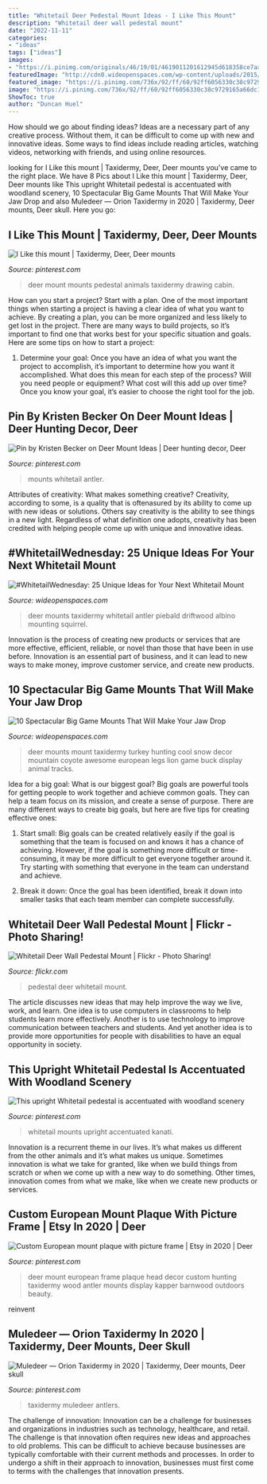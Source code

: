 ```yaml
---
title: "Whitetail Deer Pedestal Mount Ideas - I Like This Mount"
description: "Whitetail deer wall pedestal mount"
date: "2022-11-11"
categories:
- "ideas"
tags: ["ideas"]
images:
- "https://i.pinimg.com/originals/46/19/01/4619011201612945d618358ce7aaf6dc.jpg"
featuredImage: "http://cdn0.wideopenspaces.com/wp-content/uploads/2015/11/Deer-in-snow.jpg"
featured_image: "https://i.pinimg.com/736x/92/ff/60/92ff6056330c38c9729165a66dc1cf39.jpg"
image: "https://i.pinimg.com/736x/92/ff/60/92ff6056330c38c9729165a66dc1cf39.jpg"
ShowToc: true
author: "Duncan Huel"
---
```



How should we go about finding ideas?
Ideas are a necessary part of any creative process. Without them, it can be difficult to come up with new and innovative ideas. Some ways to find ideas include reading articles, watching videos, networking with friends, and using online resources.

	

		
looking for I Like this mount | Taxidermy, Deer, Deer mounts you've came to the right place. We have 8 Pics about I Like this mount | Taxidermy, Deer, Deer mounts like This upright Whitetail pedestal is accentuated with woodland scenery, 10 Spectacular Big Game Mounts That Will Make Your Jaw Drop and also Muledeer — Orion Taxidermy in 2020 | Taxidermy, Deer mounts, Deer skull. Here you go:
		
    
## I Like This Mount | Taxidermy, Deer, Deer Mounts

<img loading=lazy src="https://i.pinimg.com/originals/46/19/01/4619011201612945d618358ce7aaf6dc.jpg" onerror="this.onerror=null;this.src='https://tse1.mm.bing.net/th?id=OIP.By1iIqqJYUZF_9qaZz4XHQHaKP&amp;pid=15.1';" alt="I Like this mount | Taxidermy, Deer, Deer mounts">

_Source: pinterest.com_

>deer mount mounts pedestal animals taxidermy drawing cabin. 

	

How can you start a project?
Start with a plan. One of the most important things when starting a project is having a clear idea of what you want to achieve. By creating a plan, you can be more organized and less likely to get lost in the project. There are many ways to build projects, so it’s important to find one that works best for your specific situation and goals. Here are some tips on how to start a project: 
1. Determine your goal: Once you have an idea of what you want the project to accomplish, it’s important to determine how you want it accomplished. What does this mean for each step of the process? Will you need people or equipment? What cost will this add up over time? Once you know your goal, it’s easier to choose the right tool for the job.


    
## Pin By Kristen Becker On Deer Mount Ideas | Deer Hunting Decor, Deer

<img loading=lazy src="https://i.pinimg.com/736x/15/e9/51/15e951e28610ea9d231d9c46a555f5bb.jpg" onerror="this.onerror=null;this.src='https://tse1.mm.bing.net/th?id=OIP.0p58b1Emu1UKzeHT75dmPgHaJ4&amp;pid=15.1';" alt="Pin by Kristen Becker on Deer Mount Ideas | Deer hunting decor, Deer">

_Source: pinterest.com_

>mounts whitetail antler. 

	

Attributes of creativity: What makes something creative?
Creativity, according to some, is a quality that is oftenasured by its ability to come up with new ideas or solutions. Others say creativity is the ability to see things in a new light. Regardless of what definition one adopts, creativity has been credited with helping people come up with unique and innovative ideas.

    
## #WhitetailWednesday: 25 Unique Ideas For Your Next Whitetail Mount

<img loading=lazy src="http://cdn0.wideopenspaces.com/wp-content/uploads/2018/07/piebaldmount1.jpg" onerror="this.onerror=null;this.src='https://tse2.mm.bing.net/th?id=OIP.P4ujknv8YS0RnV3t2pJQugHaJ4&amp;pid=15.1';" alt="#WhitetailWednesday: 25 Unique Ideas for Your Next Whitetail Mount">

_Source: wideopenspaces.com_

>deer mounts taxidermy whitetail antler piebald driftwood albino mounting squirrel. 

	

Innovation is the process of creating new products or services that are more effective, efficient, reliable, or novel than those that have been in use before. Innovation is an essential part of business, and it can lead to new ways to make money, improve customer service, and create new products.

    
## 10 Spectacular Big Game Mounts That Will Make Your Jaw Drop

<img loading=lazy src="http://cdn0.wideopenspaces.com/wp-content/uploads/2015/11/Deer-in-snow.jpg" onerror="this.onerror=null;this.src='https://tse1.mm.bing.net/th?id=OIP.siEAS6Flprlo1b3EH8aWGAHaLH&amp;pid=15.1';" alt="10 Spectacular Big Game Mounts That Will Make Your Jaw Drop">

_Source: wideopenspaces.com_

>deer mounts mount taxidermy turkey hunting cool snow decor mountain coyote awesome european legs lion game buck display animal tracks. 

	

Idea for a big goal: What is our biggest goal?
Big goals are powerful tools for getting people to work together and achieve common goals. They can help a team focus on its mission, and create a sense of purpose. 
There are many different ways to create big goals, but here are five tips for creating effective ones: 

1. Start small: Big goals can be created relatively easily if the goal is something that the team is focused on and knows it has a chance of achieving. However, if the goal is something more difficult or time-consuming, it may be more difficult to get everyone together around it. Try starting with something that everyone in the team can understand and achieve. 

2. Break it down: Once the goal has been identified, break it down into smaller tasks that each team member can complete successfully.

    
## Whitetail Deer Wall Pedestal Mount | Flickr - Photo Sharing!

<img loading=lazy src="http://farm3.staticflickr.com/2795/4516241540_c7cd953af4_z.jpg" onerror="this.onerror=null;this.src='https://tse3.mm.bing.net/th?id=OIP.xcdgncgehna_dbqGtiu3agHaJ4&amp;pid=15.1';" alt="Whitetail Deer Wall Pedestal Mount | Flickr - Photo Sharing!">

_Source: flickr.com_

>pedestal deer whitetail mount. 

	

The article discusses new ideas that may help improve the way we live, work, and learn. One idea is to use computers in classrooms to help students learn more effectively. Another is to use technology to improve communication between teachers and students. And yet another idea is to provide more opportunities for people with disabilities to have an equal opportunity in society.

    
## This Upright Whitetail Pedestal Is Accentuated With Woodland Scenery

<img loading=lazy src="https://i.pinimg.com/736x/84/90/c0/8490c08d410ae37055f13b19b8406713.jpg" onerror="this.onerror=null;this.src='https://tse4.mm.bing.net/th?id=OIP.227AYscErDyjU2y6LNFeEAHaHa&amp;pid=15.1';" alt="This upright Whitetail pedestal is accentuated with woodland scenery">

_Source: pinterest.com_

>whitetail mounts upright accentuated kanati. 

	

Innovation is a recurrent theme in our lives. It’s what makes us different from the other animals and it’s what makes us unique. Sometimes innovation is what we take for granted, like when we build things from scratch or when we come up with a new way to do something. Other times, innovation comes from what we make, like when we create new products or services.

    
## Custom European Mount Plaque With Picture Frame | Etsy In 2020 | Deer

<img loading=lazy src="https://i.pinimg.com/736x/da/83/0d/da830d4cf1dae5448756c0d56422676f.jpg" onerror="this.onerror=null;this.src='https://tse3.mm.bing.net/th?id=OIP.uyJzZbJd2AHOPFOhXjlFMgHaJ3&amp;pid=15.1';" alt="Custom European mount plaque with picture frame | Etsy in 2020 | Deer">

_Source: pinterest.com_

>deer mount european frame plaque head decor custom hunting taxidermy wood antler mounts display kapper barnwood outdoors beauty. 

	

reinvent

    
## Muledeer — Orion Taxidermy In 2020 | Taxidermy, Deer Mounts, Deer Skull

<img loading=lazy src="https://i.pinimg.com/736x/92/ff/60/92ff6056330c38c9729165a66dc1cf39.jpg" onerror="this.onerror=null;this.src='https://tse1.mm.bing.net/th?id=OIP.qcznzNnoP8ZmSideVr2QxQHaLH&amp;pid=15.1';" alt="Muledeer — Orion Taxidermy in 2020 | Taxidermy, Deer mounts, Deer skull">

_Source: pinterest.com_

>taxidermy muledeer antlers. 

	

The challenge of innovation:
Innovation can be a challenge for businesses and organizations in industries such as technology, healthcare, and retail. The challenge is that innovation often requires new ideas and approaches to old problems. This can be difficult to achieve because businesses are typically comfortable with their current methods and processes. In order to undergo a shift in their approach to innovation, businesses must first come to terms with the challenges that innovation presents.

